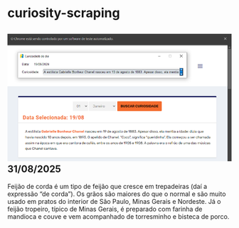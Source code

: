# curiosity-scraping
![Budget](./execucao.png)
31/08/2025
-
Feijão de corda é um tipo de feijão que cresce em trepadeiras (daí a expressão “de corda”). Os grãos são maiores do que o normal e são muito usado em pratos do interior de São Paulo, Minas Gerais e Nordeste. Já o feijão tropeiro, típico de Minas Gerais, é preparado com farinha de mandioca e couve e vem acompanhado de torresminho e bisteca de porco.

